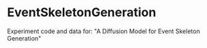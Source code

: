 # EventSkeletonGeneration

Experiment code and data for: "A Diffusion Model for Event Skeleton Generation"
